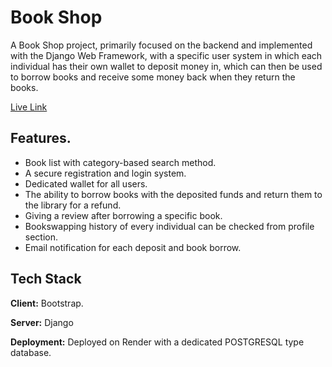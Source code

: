 
# Book Shop

A Book Shop project, primarily focused on the backend and implemented with the Django Web Framework, with a specific user system in which each individual has their own wallet to deposit money in, which can then be used to borrow books and receive some money back when they return the books. 

[Live Link](https://book-shop-wa65.onrender.com/)



## Features.

- Book list with category-based search method.
- A secure registration and login system.
- Dedicated wallet for all users.
- The ability to borrow books with the deposited funds and return them to the library for a refund.
- Giving a review after borrowing a specific book.
- Bookswapping history of every individual can be checked from profile section.
- Email notification for each deposit and book borrow.





## Tech Stack

**Client:** Bootstrap.

**Server:** Django

**Deployment:** Deployed on Render with a dedicated POSTGRESQL type database.

